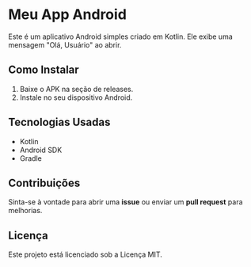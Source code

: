 # Meu App Android

Este é um aplicativo Android simples criado em Kotlin. Ele exibe uma mensagem "Olá, Usuário" ao abrir.

## Como Instalar
1. Baixe o APK na seção de releases.
2. Instale no seu dispositivo Android.

## Tecnologias Usadas
- Kotlin
- Android SDK
- Gradle

## Contribuições
Sinta-se à vontade para abrir uma **issue** ou enviar um **pull request** para melhorias.

## Licença
Este projeto está licenciado sob a Licença MIT.
